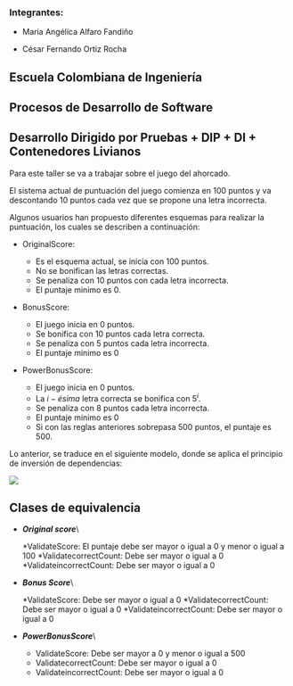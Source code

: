 ﻿### Integrantes:

* Maria Angélica Alfaro Fandiño
 
* César Fernando Ortiz Rocha

## Escuela Colombiana de Ingeniería

## Procesos de Desarrollo de Software

## Desarrollo Dirigido por Pruebas + DIP + DI + Contenedores Livianos


Para este taller se va a trabajar sobre el juego del ahorcado.

El sistema actual de puntuación del juego comienza en 100 puntos y va
descontando 10 puntos cada vez que se propone una letra incorrecta.

Algunos usuarios han propuesto diferentes esquemas para realizar la
puntuación, los cuales se describen a continuación:

* OriginalScore: 
    * Es el esquema actual, se inicia con 100 puntos.
    * No se bonifican las letras correctas.
    * Se penaliza con 10 puntos con cada letra incorrecta.
    * El puntaje minimo es 0.

* BonusScore: 
    * El juego inicia en 0 puntos.
    * Se bonifica con 10 puntos cada letra correcta.
    * Se penaliza con 5 puntos cada letra incorrecta.
    * El puntaje mínimo es 0
    
* PowerBonusScore:
    * El juego inicia en 0 puntos.
    * La $i-ésima$ letra correcta se bonifica con $5^i$.
    * Se penaliza con 8 puntos cada letra incorrecta.
    * El puntaje mínimo es 0
    * Si con las reglas anteriores sobrepasa 500 puntos, el puntaje es
      500.

Lo anterior, se traduce en el siguiente modelo, donde se aplica el
principio de inversión de dependencias:

![](img/model.png)

## Clases de equivalencia

* ***Original score***\

    *ValidateScore: El puntaje debe ser mayor o igual a 0 y menor o igual a 100 
    *ValidatecorrectCount: Debe ser mayor o igual a 0
    *ValidateincorrectCount: Debe ser mayor o igual a 0

* ***Bonus Score***\

    *ValidateScore: Debe ser mayor o igual a 0
    *ValidatecorrectCount: Debe ser mayor o igual a 0
    *ValidateincorrectCount: Debe ser mayor o igual a 0

* ***PowerBonusScore***\
    * ValidateScore: Debe ser mayor a 0 y menor o igual a 500
    * ValidatecorrectCount: Debe ser mayor o igual a 0
    * ValidateincorrectCount: Debe ser mayor o igual a 0 


